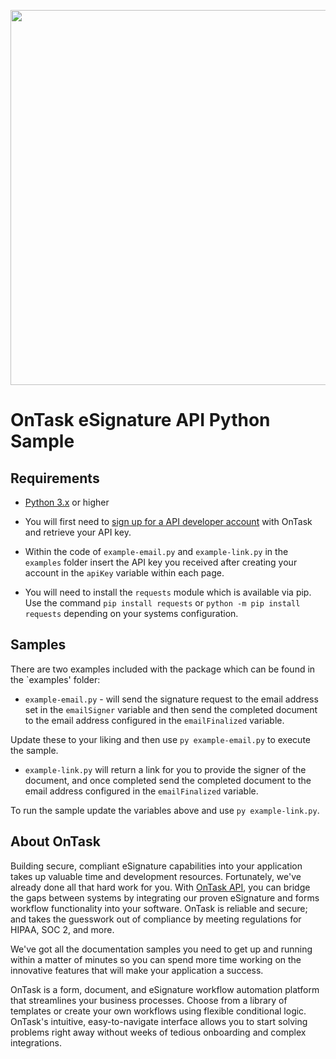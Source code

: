 [<img src="https://ontaskio.wpenginepowered.com/wp-content/uploads/2022/09/Logo-Product-Tabs.svg" width="600"/>](https://www.ontask.io/solutions/ontask-api/)

# OnTask eSignature API Python Sample

## Requirements

- [Python 3.x](https://www.python.org/) or higher

- You will first need to [sign up for a  API developer account](https://app.ontask.io/signup?source=eSigApi) with OnTask and retrieve your API key.

- Within the code of `example-email.py` and `example-link.py` in the `examples` folder insert the API key  you received after creating your account  in the `apiKey` variable within each page.

- You will need to install the `requests` module which is available via pip.  Use the command `pip install requests` or `python -m pip install requests` depending on your systems configuration.

## Samples

There are two examples included with the package which can be found in the `examples' folder:

- `example-email.py` - will send the signature request to the email address set in the `emailSigner` variable and then send the completed document to the email address configured in the `emailFinalized` variable.

Update these to your liking and then use `py example-email.py` to execute the sample.  

- `example-link.py` will return a link for you to provide the signer of the document, and once completed send the completed document to the email address configured in the `emailFinalized` variable.

To run the sample update the variables above and use `py example-link.py`.

## About OnTask

Building secure, compliant eSignature capabilities into your application takes up valuable time and development resources. Fortunately, we've already done all that hard work for you. With [OnTask API](https://www.ontask.io/solutions/ontask-api/), you can bridge the gaps between systems by integrating our proven eSignature and forms workflow functionality into your software. OnTask is reliable and secure; and takes the guesswork out of compliance by meeting regulations for HIPAA, SOC 2, and more. 

We've got all the documentation samples you need to get up and running within a matter of minutes so you can spend more time working on the innovative features that will make your application a success.

OnTask is a form, document, and eSignature workflow automation platform that streamlines your business processes. Choose from a library of templates or create your own workflows using flexible conditional logic. OnTask's intuitive, easy-to-navigate interface allows you to start solving problems right away without weeks of tedious onboarding and complex integrations.



